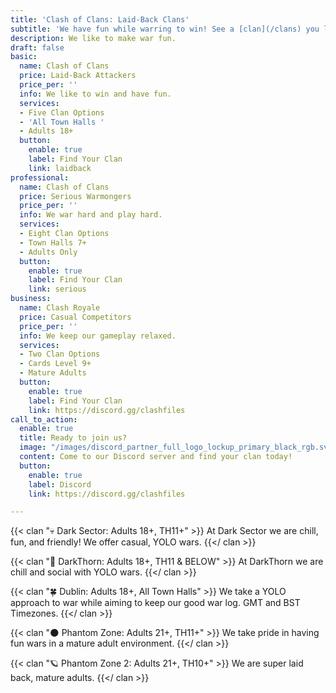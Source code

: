 ```yaml
---
title: 'Clash of Clans: Laid-Back Clans'
subtitle: 'We have fun while warring to win! See a [clan](/clans) you like? Head to our [Discord](https://discord.gg/clasfiles) server to get its join password from Recruiters. If you play Clash Royale we have clans there, too. [Check them out](/clans)!'
description: We like to make war fun.
draft: false
basic:
  name: Clash of Clans
  price: Laid-Back Attackers
  price_per: ''
  info: We like to win and have fun.
  services:
  - Five Clan Options
  - 'All Town Halls '
  - Adults 18+
  button:
    enable: true
    label: Find Your Clan
    link: laidback
professional:
  name: Clash of Clans
  price: Serious Warmongers
  price_per: ''
  info: We war hard and play hard.
  services:
  - Eight Clan Options
  - Town Halls 7+
  - Adults Only
  button:
    enable: true
    label: Find Your Clan
    link: serious
business:
  name: Clash Royale
  price: Casual Competitors
  price_per: ''
  info: We keep our gameplay relaxed.
  services:
  - Two Clan Options
  - Cards Level 9+
  - Mature Adults
  button:
    enable: true
    label: Find Your Clan
    link: https://discord.gg/clashfiles
call_to_action:
  enable: true
  title: Ready to join us?
  image: "/images/discord_partner_full_logo_lockup_primary_black_rgb.svg"
  content: Come to our Discord server and find your clan today!
  button:
    enable: true
    label: Discord
    link: https://discord.gg/clashfiles

---
```

{{< clan "💀 Dark Sector: Adults 18+, TH11+" >}} At Dark Sector we are chill, fun, and friendly! We offer casual, YOLO wars. {{</ clan >}}

{{< clan "🌱 DarkThorn: Adults 18+, TH11 & BELOW" >}} At DarkThorn we are chill and social with YOLO wars. {{</ clan >}}

{{< clan "🍀 Dublin: Adults 18+, All Town Halls" >}} We take a YOLO approach to war while aiming to keep our good war log. GMT and BST Timezones. {{</ clan >}}

{{< clan "🌑 Phantom Zone: Adults 21+, TH11+" >}} We take pride in having fun wars in a mature adult environment. {{</ clan >}}

{{< clan "🪐 Phantom Zone 2: Adults 21+, TH10+" >}} We are super laid back, mature adults. {{</ clan >}}
